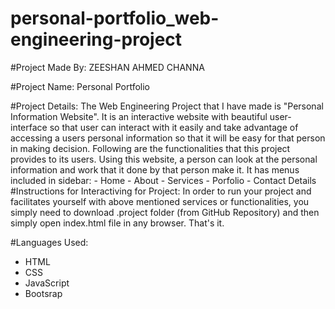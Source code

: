 # personal-portfolio_web-engineering-project

#Project Made By: ZEESHAN AHMED CHANNA

#Project Name: Personal Portfolio

#Project Details:
The Web Engineering Project that I have made is "Personal Information Website". It is an interactive website with beautiful user-interface so that user can interact with it easily and take advantage of accessing a users personal information so that it will be easy for that person in making decision. Following are the functionalities that this project provides to its users.  Using this website, a person can look at the personal information and work that it done by that person make it. It has menus included in sidebar:  - Home - About - Services - Porfolio - Contact Details   #Instructions for Interactiving for Project: In order to run your project and facilitates yourself with above mentioned services or functionalities, you simply need to download .project folder (from GitHub Repository) and then simply open index.html file in any browser. That's it.

#Languages Used:
- HTML 
- CSS 
- JavaScript 
- Bootsrap
